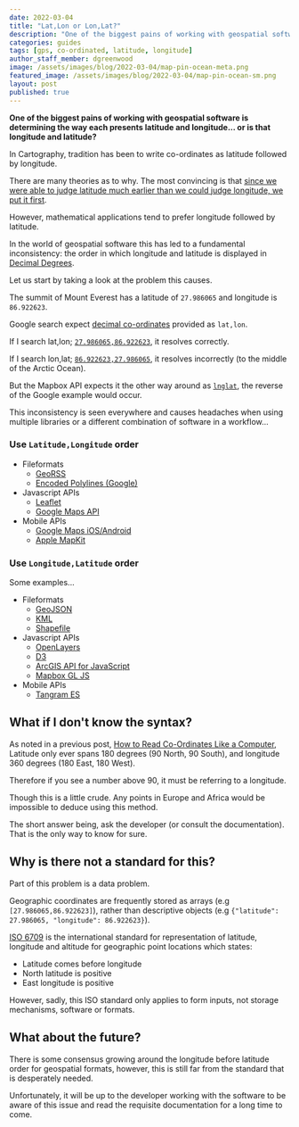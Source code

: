 ```yaml
---
date: 2022-03-04
title: "Lat,Lon or Lon,Lat?"
description: "One of the biggest pains of working with geospatial software is determining the way each presents latitude and longitude... or is that longitude and latitude?"
categories: guides
tags: [gps, co-ordinated, latitude, longitude]
author_staff_member: dgreenwood
image: /assets/images/blog/2022-03-04/map-pin-ocean-meta.png
featured_image: /assets/images/blog/2022-03-04/map-pin-ocean-sm.png
layout: post
published: true
---
```


**One of the biggest pains of working with geospatial software is determining the way each presents latitude and longitude... or is that longitude and latitude?**

In Cartography, tradition has been to write co-ordinates as latitude followed by longitude.

There are many theories as to why. The most convincing is that [since we were able to judge latitude much earlier than we could judge longitude, we put it first](https://en.wikipedia.org/wiki/History_of_longitude).

However, mathematical applications tend to prefer longitude followed by latitude.

In the world of geospatial software this has led to a fundamental inconsistency: the order in which longitude and latitude is displayed in [Decimal Degrees](/blog/2021/reading-decimal-gps-coordinates-like-a-computer).

Let us start by taking a look at the problem this causes.

The summit of Mount Everest has a latitude of `27.986065` and longitude is `86.922623`.

Google search expect [decimal co-ordinates](/blog/2021/reading-decimal-gps-coordinates-like-a-computer) provided as `lat,lon`.

If I search lat,lon; [`27.986065,86.922623`](https://www.google.com/search?q=86.922623%2C27.986065), it resolves correctly.

If I search lon,lat; [`86.922623,27.986065`](https://www.google.com/search?q=86.922623%2C27.986065), it resolves incorrectly (to the middle of the Arctic Ocean).

But the Mapbox API expects it the other way around as [`lnglat`](https://docs.mapbox.com/mapbox-gl-js/api/map/#map#project),  the reverse of the Google example would occur.

This inconsistency is seen everywhere and causes headaches when using multiple libraries or a different combination of software in a workflow...

### Use `Latitude,Longitude` order

* Fileformats
	* [GeoRSS](http://www.georss.org/simple.html)
	* [Encoded Polylines (Google)](https://developers.google.com/maps/documentation/utilities/polylinealgorithm)
* Javascript APIs
	* [Leaflet](https://leafletjs.com/reference-1.6.0.html#latlng)
	* [Google Maps API](https://developers.google.com/maps/documentation/javascript/reference/coordinates)
* Mobile APIs
	* [Google Maps iOS/Android](https://developers.google.com/maps/documentation/ios-sdk/overview)
	* [Apple MapKit](https://developer.apple.com/documentation/mapkit/)

### Use `Longitude,Latitude` order

Some examples...

* Fileformats
	* [GeoJSON](https://tools.ietf.org/html/rfc7946#section-3.1.1)
	* [KML](https://developers.google.com/kml/documentation/kmlreference#elements-specific-to-point)
	* [Shapefile](https://www.esri.com/library/whitepapers/pdfs/shapefile.pdf)
* Javascript APIs
	* [OpenLayers](https://openlayers.org/en/latest/apidoc/module-ol_coordinate.html#~Coordinate)
	* [D3](https://github.com/d3/d3-geo#_projection)
	* [ArcGIS API for JavaScript](https://developers.arcgis.com/javascript/latest/api-reference/esri-geometry-Polygon.html#rings)
	* [Mapbox GL JS](https://docs.mapbox.com/mapbox-gl-js/api/map/)
* Mobile APIs
	* [Tangram ES](https://github.com/tangrams/tangram-es/blob/master/core/src/util/types.h#L14)

## What if I don't know the syntax?

As noted in a previous post, [How to Read Co-Ordinates Like a Computer](/blog/2021/reading-decimal-gps-coordinates-like-a-computer), Latitude only ever spans 180 degrees (90 North, 90 South), and longitude 360 degrees (180 East, 180 West).

Therefore if you see a number above 90, it must be referring to a longitude.

Though this is a little crude. Any points in Europe and Africa would be impossible to deduce using this method.

The short answer being, ask the developer (or consult the documentation). That is the only way to know for sure.

## Why is there not a standard for this?

Part of this problem is a data problem.

Geographic coordinates are frequently stored as arrays (e.g `[27.986065,86.922623]`), rather than descriptive objects (e.g `{"latitude": 27.986065, "longitude": 86.922623}`).

[ISO 6709](https://www.iso.org/standard/39242.html) is the international standard for representation of latitude, longitude and altitude for geographic point locations which states:

* Latitude comes before longitude
* North latitude is positive
* East longitude is positive

However, sadly, this ISO standard only applies to form inputs, not storage mechanisms, software or formats.

## What about the future?

There is some consensus growing around the longitude before latitude order for geospatial formats, however, this is still far from the standard that is desperately needed.

Unfortunately, it will be up to the developer working with the software to be aware of this issue and read the requisite documentation for a long time to come.